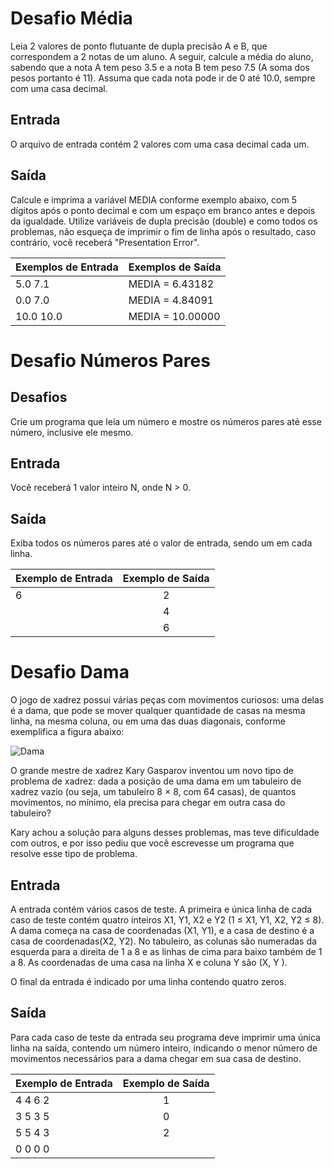 # Desafio Média 

Leia 2 valores de ponto flutuante de dupla precisão A e B, que correspondem a 2 notas de um aluno. A seguir, calcule a média do aluno, sabendo que a nota A tem peso 3.5 e a nota B tem peso 7.5 (A soma dos pesos portanto é 11). Assuma que cada nota pode ir de 0 até 10.0, sempre com uma casa decimal.

## Entrada
O arquivo de entrada contém 2 valores com uma casa decimal cada um.

## Saída
Calcule e imprima a variável MEDIA conforme exemplo abaixo, com 5 dígitos após o ponto decimal e com um espaço em branco antes e depois da igualdade. Utilize variáveis de dupla precisão (double) e como todos os problemas, não esqueça de imprimir o fim de linha após o resultado, caso contrário, você receberá "Presentation Error".

|  Exemplos de Entrada | Exemplos de Saída  |    
|---|---|
| 5.0 7.1  | MEDIA = 6.43182|   
| 0.0 7.0  |MEDIA = 4.84091|   
| 10.0 10.0| MEDIA = 10.00000| 

# Desafio Números Pares

## Desafios
Crie um programa que leia um número e mostre os números pares até esse número, inclusive ele mesmo.

## Entrada
Você receberá 1 valor inteiro N, onde N > 0.

## Saída
Exiba todos os números pares até o valor de entrada, sendo um em cada linha. 

|Exemplo de Entrada|Exemplo de Saída|
|----------|:-------------:|
| 6 | 2 | 
|   | 4 |   
|   | 6 |   


# Desafio Dama

O jogo de xadrez possui várias peças com movimentos curiosos: uma delas é a dama, que pode se mover qualquer quantidade de casas na mesma linha, na mesma coluna, ou em uma das duas diagonais, conforme exemplifica a figura abaixo:

![Dama](https://user-images.githubusercontent.com/82779533/153874694-40a401bd-793c-4863-9721-063c75d176da.png)

O grande mestre de xadrez Kary Gasparov inventou um novo tipo de problema de xadrez: dada a posição de uma dama em um tabuleiro de xadrez vazio (ou seja, um tabuleiro 8 × 8, com 64 casas), de quantos movimentos, no mínimo, ela precisa para chegar em outra casa do tabuleiro?

Kary achou a solução para alguns desses problemas, mas teve dificuldade com outros, e por isso pediu que você escrevesse um programa que resolve esse tipo de problema.  

## Entrada
A entrada contém vários casos de teste. A primeira e única linha de cada caso de teste contém quatro inteiros X1, Y1, X2 e Y2 (1 ≤ X1, Y1, X2, Y2 ≤ 8). A dama começa na casa de coordenadas (X1, Y1), e a casa de destino é a casa de coordenadas(X2, Y2). No tabuleiro, as colunas são numeradas da esquerda para a direita de 1 a 8 e as linhas de cima para baixo também de 1 a 8. As coordenadas de uma casa na linha X e coluna Y são (X, Y ).

O final da entrada é indicado por uma linha contendo quatro zeros.

## Saída
Para cada caso de teste da entrada seu programa deve imprimir uma única linha na saída, contendo um número inteiro, indicando o menor número de movimentos necessários para a dama chegar em sua casa de destino.

|Exemplo de Entrada  |Exemplo de Saída|
|----------|:-------------:|
| 4 4 6 2 |  1 |
| 3 5 3 5|  0 |  
| 5 5 4 3 |  2 |
| 0 0 0 0 |    |

